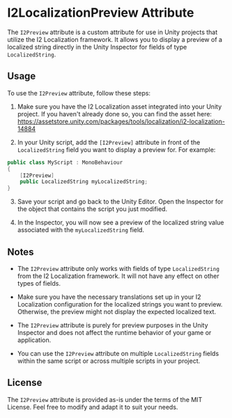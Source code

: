 # I2LocalizationPreview Attribute

The `I2Preview` attribute is a custom attribute for use in Unity projects that utilize the I2 Localization framework. It allows you to display a preview of a localized string directly in the Unity Inspector for fields of type `LocalizedString`.

## Usage

To use the `I2Preview` attribute, follow these steps:

1. Make sure you have the I2 Localization asset integrated into your Unity project. If you haven't already done so, you can find the asset here: https://assetstore.unity.com/packages/tools/localization/i2-localization-14884

2. In your Unity script, add the `[I2Preview]` attribute in front of the `LocalizedString` field you want to display a preview for. For example:

```csharp
public class MyScript : MonoBehaviour
{
    [I2Preview]
    public LocalizedString myLocalizedString;
}
```

3. Save your script and go back to the Unity Editor. Open the Inspector for the object that contains the script you just modified.

4. In the Inspector, you will now see a preview of the localized string value associated with the `myLocalizedString` field.

## Notes

- The `I2Preview` attribute only works with fields of type `LocalizedString` from the I2 Localization framework. It will not have any effect on other types of fields.

- Make sure you have the necessary translations set up in your I2 Localization configuration for the localized strings you want to preview. Otherwise, the preview might not display the expected localized text.

- The `I2Preview` attribute is purely for preview purposes in the Unity Inspector and does not affect the runtime behavior of your game or application.

- You can use the `I2Preview` attribute on multiple `LocalizedString` fields within the same script or across multiple scripts in your project.

## License

The `I2Preview` attribute is provided as-is under the terms of the MIT License. Feel free to modify and adapt it to suit your needs.
